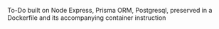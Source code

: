 To-Do built on Node Express, Prisma ORM, Postgresql, preserved in a Dockerfile and its accompanying container instruction
